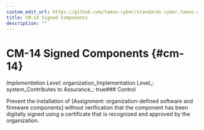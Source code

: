 ```yaml
---
custom_edit_url: https://github.com/tamus-cyber/standards.cyber.tamus.edu/tree/main/static/content/tamus.edu/TAMUS_profile.xml
title: CM-14 Signed Components
description: ""
---
```


# CM-14 Signed Components {#cm-14}

_Implementation Level_: organization_Implementation Level_: system_Contributes to Assurance_: true### Control

Prevent the installation of [Assignment: organization-defined software and firmware components] without verification that the component has been digitally signed using a certificate that is recognized and approved by the organization.

